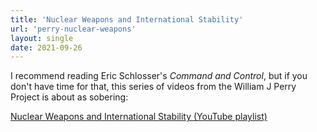 ```yaml
---
title: 'Nuclear Weapons and International Stability'
url: 'perry-nuclear-weapons'
layout: single
date: 2021-09-26
---
```

I recommend reading Eric Schlosser's _Command and Control_, but if you don't have time for that, this series of videos from the William J Perry Project is about as sobering:

[Nuclear Weapons and International Stability (YouTube playlist)](https://www.youtube.com/watch?v=ynHgWAw8Pb0&list=PL_nfpF2TLsIz720ON8q7JPDHquZmJdVSB)
